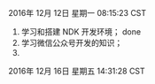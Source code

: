 	
	

2016年 12月 12日 星期一 08:15:23 CST

1. 学习和搭建 NDK 开发环境；
done
2. 学习微信公众号开发的知识；
3. 

2016年 12月 16日 星期五 14:31:28 CST





